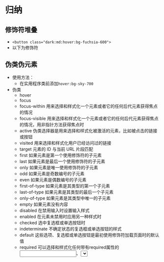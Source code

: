 # 归纳

## 修饰符堆叠

- `<button class="dark:md:hover:bg-fuchsia-600">`
- 以下为修饰符

## 伪类伪元素

- 使用方法：
  - 在实用程序类前添加`hover:bg-sky-700`
- 伪类
  - hover
  - focus
  - focus-within 用来选择和样式化一个元素或者它的任何后代元素获得焦点的情况
  - focus-visible 用来选择和样式化一个元素或者它的任何后代元素获得焦点的情况，用非指针方法获得焦点时
  - active 伪类选择器是用来选择和样式化被激活的元素，比如被点击的链接或按钮
  - visited 用来选择和样式化用户已经访问过的链接
  - target 元素的 ID 与当前 URL 片段匹配
  - first 如果元素是第一个使用修饰符的子元素
  - last 如果元素是最后一个使用修饰符的子元素
  - only 如果元素是唯一使用修饰符的子元素
  - odd 如果元素是奇数编号的子元素
  - even 如果元素是偶数编号的子元素
  - first-of-type 如果元素是其类型的第一个子元素
  - last-of-type 如果元素是其类型的最后一个子元素
  - only-of-type 如果元素是其类型中唯一的子元素
  - empty 如果元素没有内容
  - disabled 在禁用输入时设置输入样式
  - enabled 在元素未禁用时应用另一种样式时
  - checked 选中复选框或单选按钮时
  - indeterminate 不确定状态的复选框或单选按钮的样式
  - default 这些选项、复选框或单选按钮是最初使用修饰符加载页面时的默认值
  - required 可以选择和样式化任何带有required属性的<input>、<select>或<textarea>元素
  - valid 输入有效时的样式
  - invalid 输入无效时的样式
  - in-range 当输入的值在指定的范围限制内时
  - out-of-range 当输入的值超出指定范围限制时
  - placeholder-shown 显示占位符时设置输入样式
  - autofill 自动填充输入时，用户未编辑过
  - read-only 在输入为只读时
- 伪元素
  - before 创建一个元素作为当前元素的第一个子元素
  - after
  - placeholder
  - file 代表 type="file" 的 <input> 的按钮 ::file-selector-button
  - marker: 匹配当前标签下 列表的标记框（通常为一个符号或数字）。它作用在任何设置了 display: list-item 的元素或伪元素上，例如 <li> 和 <summary> 元素
  - selection 是一个CSS伪元素选择器，它可以用来给用户选中的文本添加样式
  - first-line 首行
  - first-letter 首字
  - backdrop ::backdrop在任何处于全屏模式的元素下的即刻渲染的盒子（并且在所有其他在堆中的层级更低的元素之上）

## 媒体查询

- 使用方法：
  - 在实用程序类前添加`sm:bg-sky-700`
- 媒体查询
  - sm @media (min-width: 640px)
  - md @media (min-width: 768px)
  - lg @media (min-width: 1024px)
  - xl @media (min-width: 1280px)
  - 2xl @media (min-width: 1536px)
  - min-[…] 自定义 @media (min-width: …)`min-[320px]`
  - max-sm @media not all and (min-width: 640px)
  - max-md @media not all and (min-width: 768px)
  - max-lg @media not all and (min-width: 1024px)
  - max-xl @media not all and (min-width: 1280px)
  - max-2xl @media not all and (min-width: 1536px)
  - max-[…] 自定义@media (max-width: …)
  - portrait 竖屏，@media (orientation: portrait)
  - landscape 横屏
  - dark @media (prefers-color-scheme: dark)
  - motion-reduce 一个CSS媒体查询，它可以用来检测用户是否在设备上启用了减少非必要动画或运动的设置
  - motion-safe 当用户没有设置 prefers-reduced-motion 时才添加样式
  - contrast-more 用户请求更多对比度时，@media (prefers-contrast: more)
  - print 打印样式
  - supports-[...] 特性查询，用来判断浏览器是否支持某些 css 特性，例如：@supports (display: grid) { ... }`supports-[display:grid]:grid`

## 其他

### 属性选择器

- aria-* 属性选择器
  - `<div aria-checked="true" class="aria-checked:bg-sky-700">`
  - `<th aria-sort="ascending" class="aria-[sort=ascending]:bg-[url('/img/down-arrow.svg')]">`
  - 和 group 和 peer 配合使用`<svg class="group-aria-[sort=ascending]:rotate-0>`
- data-* 属性选择器
  - `<div data-size="large" class="data-[size=large]:p-8">`
- open 具有 open 属性的元素
  - `<details class="open:bg-white>`
  - details 和 dialog 标签具有 open 属性

### 后代选择器

- ltr、rtl 不同文本展示方式下设置样式，html 中设置

  ```
  <html dir="ltr">
  ```

  才能够生效

  - `<div class="ltr:ml-3 rtl:mr-3">`

- 根据父元素状态设置元素样式时，在父元素绑定group，在子元素绑定group-*来定义

```html
<a href="#" class="group">
  <h3 class="group-hover:text-white">New project</h3>
</a>
```

- 根据特定父元素状态来设置元素样式，在父元素绑定group/{name}，在子元素绑定group-hover/{name}来定义

```html
<li class="group/item">
  <a class="group-hover/item:visible"></a>
</li>
```

- 可以在 group-[] 的方括号内传入任意选择器来指定特定的父元素

```html
<div class="group is-published">
  <div class="group-[.is-published]:block">
    Published
  </div>
</div>
```

- & 用来作为 group 的占位符，空格用 _ 代替`group-[.is-published]:block`是`group-[&.is-published]:block`的简写

```vue
<div class="group">
  <div class="group-[:nth-of-type(3)_&]:block">
  </div>
</div>
```

```css
:nth-of-type(3) .group .group-\[\:nth-of-type\(3\)_\&\]\:block {
  display: block;
}
```



https://www.tailwindcss.cn/docs/configuration

# 安装（略）

# 编辑器设置（略）

# Using with Preprocessors 与预处理器一起使用（略）

# Optimizing for Production 针对生产进行优化（略）

# Browser Support 浏览器支持（略）

# Upgrade Guide 升级指南（略）

# Utility-First Fundamentals 效用优先基础知识

- 好处
  - You aren’t wasting energy inventing class names. 你不是在浪费精力发明类名
    - 注释：一个自定义类有什么作用？
  - Your CSS stops growing 您的 CSS 停止增长
  - Making changes feels safer 进行更改感觉更安全
    - 注释：只影响当前标签
- Why not just use inline styles? 为什么不直接使用内联样式？
  - Designing with constraints.有约束的设计。
    - 注释：使用 tailwindcss 的值有一定的范围，并不是可任意定义的
  - Responsive design 响应式设计
  - Hover, focus, and other states. 悬停、焦点和其他状态

# Hover, Focus, and Other States 悬停、焦点和其他状态

- Every utility class in Tailwind can be applied conditionally by adding a modifier to the beginning of the class name that describes the condition you want to target.
  - Tailwind 中的每个实用程序类都可以有条件地应用，方法是在描述要面向的条件的类名的开头添加一个修饰符。
  - 注释：实用程序类 是指 Tailwind 提供的基础类

```vue
<button class="bg-sky-500 hover:bg-sky-700 ...">
  Save changes
</button>
```

```css
// 生成的 css
.bg-sky-500 {
  background-color: #0ea5e9;
}
.hover\:bg-sky-700:hover {
  background-color: #0369a1;
}
```



- Pseudo-classes, like :hover, :focus, :first-child, and:required
  - 伪类
  - hover
  - focus
  - focus-within 用来选择和样式化一个元素或者它的任何后代元素获得焦点的情况
  - focus-visible 用来选择和样式化一个元素或者它的任何后代元素获得焦点的情况，用非指针方法获得焦点时
  - active 伪类选择器是用来选择和样式化被激活的元素，比如被点击的链接或按钮
  - visited 用来选择和样式化用户已经访问过的链接
  - target 元素的 ID 与当前 URL 片段匹配
  - first 如果元素是第一个使用修饰符的子元素
  - last 如果元素是最后一个使用修饰符的子元素
  - only 如果元素是唯一使用修饰符的子元素
  - odd 如果元素是奇数编号的子元素
  - even 如果元素是偶数编号的子元素
  - first-of-type 如果元素是其类型的第一个子元素
  - last-of-type 如果元素是其类型的最后一个子元素
  - only-of-type 如果元素是其类型中唯一的子元素
  - empty 如果元素没有内容
  - disabled 在禁用输入时设置输入样式
  - enabled 在元素未禁用时应用另一种样式时
  - checked 选中复选框或单选按钮时
  - indeterminate 不确定状态的复选框或单选按钮的样式
  - default 这些选项、复选框或单选按钮是最初使用修饰符加载页面时的默认值
  - required 可以选择和样式化任何带有required属性的<input>、<select>或<textarea>元素
  - valid 输入有效时的样式
  - invalid 输入无效时的样式
  - in-range 当输入的值在指定的范围限制内时
  - out-of-range 当输入的值超出指定范围限制时
  - placeholder-shown 显示占位符时设置输入样式
  - autofill 自动填充输入时，用户未编辑过
  - read-only 在输入为只读时
- Pseudo-elements, like ::before, ::after, ::placeholder, and ::selection
  - 伪元素
  - before 创建一个元素作为当前元素的第一个子元素
  - after
  - Note that if you’ve disabled our preflight base styles, the content property will not be set to an empty string by default, and you will need to include content-[''] any time you use the before and after modifiers.
    - 如果没有`@tailwind base;`引入基本样式，那么 before 等为元素不会自动 content 一个空字符串，需要`<div class="before:content-[''] before:block ...">`手动实现
  - placeholder
  - file 代表 type="file" 的 <input> 的按钮 ::file-selector-button
    - Note that Tailwind’s border reset is not applied to file input buttons. This means that to add a border to a file input button, you need to explicitly set the border-style using a class like alongside any border-width utility:file:border-solid
      - `@tailwind base;`中对于边框的样式重置不会影响 file input，如果需要边框的话，需要手动设置`file:border-solid`
  - We’ve designed the marker modifier to be inheritable, so although you can use it directly on an <li> element, you can also use it on a parent to avoid repeating yourself.
    - marker: 匹配当前标签下 列表的标记框（通常为一个符号或数字）。它作用在任何设置了 display: list-item 的元素或伪元素上，例如 <li> 和 <summary> 元素
    - 注意后代选择器样式影响范围问题

```javascript
<ul role="list" class="pl-5 space-y-3 list-disc marker:text-sky-400 text-slate-500">
  <li>5 cups chopped Porcini mushrooms</li>
  <li>1/2 cup of olive oil</li>
  <li>3lb of celery</li>
</ul>

// css应该是
.marker:text-sky-400 ::marker{
  // text-sky-400的样式
}
```

- 接上面

  - selection 是一个CSS伪元素选择器，它可以用来给用户选中的文本添加样式
    - We’ve designed the selection modifier to be inheritable, so you can add it anywhere in the tree and it will be applied to all descendant elements.
      - selection 可以用于给所有选中的子孙文件添加样式，`selection:bg-fuchsia-300`对应的 css 应该是`selection\:bg-fuchsia-300 ::selection{}`
      - 注释：注意后代选择器导致的影响范围不明确问题
  - first-line 首行
  - first-letter 首字
  - backdrop
    - ::backdrop 在任何处于全屏模式的元素下的即刻渲染的盒子（并且在所有其他在堆中的层级更低的元素之上）
    - 注释：原生 dialog 标签就是一个全屏模式的元素，可以用这个类来修改它的容器的样式

- Media and feature queries, like responsive breakpoints, dark mode, and prefers-reduced-motion

  - 响应

    - 媒体查询 @media：屏幕宽度、分辨率、方向
      - 屏幕宽度 md、lg 等
        - sm @media (min-width: 640px)
        - md @media (min-width: 768px)
        - lg @media (min-width: 1024px)
        - xl @media (min-width: 1280px)
        - 2xl @media (min-width: 1536px)
        - min-[…] @media (min-width: …)
        - max-sm @media not all and (min-width: 640px)
        - max-md @media not all and (min-width: 768px)
        - max-lg @media not all and (min-width: 1024px)
        - max-xl @media not all and (min-width: 1280px)
        - max-2xl @media not all and (min-width: 1536px)
        - max-[…] @media (max-width: …)
      - 方向
        - portrait 竖屏，`@media (orientation: portrait)`
        - landscape 横屏
    - 流式布局：百分比、flex
    - 响应图片：根据分辨率加载不同大小图片

  - 黑暗：

    - 媒体查询

      - ```
        dark:bg-slate-900
        ```

        - `@media (prefers-color-scheme: dark) { ... }`和`@media (prefers-color-scheme: light) { ... }`

    - 使用 CSS 中的过滤器（filter），利用 invert 和 hue-rotate 两个函数来反转和调整页面元素的颜色

      - filter 属性来给元素（通常是图片）添加一些视觉效果（类似于 Photoshop 中的滤镜）。CSS filter 属性可以让您实现一些预定义的效果，例如模糊、亮度、对比度、阴影、灰度、色相、反转、透明度、饱和度和棕褐色等。您也可以使用 url () 函数来引用 SVG 文件中定义的滤镜效果。`filter: blur(5px) brightness(0.5) hue-rotate(90deg);`
      - invert() 函数是一种滤镜函数，可以用来给元素（通常是图片）添加反色的效果。invert() 函数的作用是将输入图像中的每个颜色样本反转，即用 255 减去原来的颜色值。可以传入参数表示反转的程度
      - hue-rotate() 函数是一种滤镜函数，可以用来给元素（通常是图片）添加色相旋转的效果。色相旋转的意思是将输入图像中的每个颜色样本沿着色环（色彩模型中的一个圆形区域，表示不同的色相）旋转一定的角度，从而改变图像的色调。
      - 注释：invert 使图片的颜色趋于中和然后反向，hue-rotate 使图片中的颜色变成其他颜色

    - 使用 CSS 中的混合模式（mix-blend-mode），让页面元素的颜色与背景色相互影响，产生不同的视觉效果

      - mix-blend-mode 是一种 CSS 属性，它定义了一个元素的内容如何与其父元素的内容和元素的背景如何混合。它允许你创建令人惊艳的视觉效果，可以用于创建半透明效果、添加阴影、制作图片蒙版和很多其他效果。具体来说，mix-blend-mode 定义了两个元素之间的颜色混合模式。

  - motion-reduce

    - prefers-reduced-motion 是一个CSS媒体查询，它可以用来检测用户是否在设备上启用了减少非必要动画或运动的设置`@media (prefers-reduced-motion) { ... }`
    - motion-safe 当用户没有设置 prefers-reduced-motion 时才添加样式`motion-safe:hover:-translate-x-0.5`

  - contrast-more 用户请求更多对比度时，

    ```
    @media (prefers-contrast: more)
    ```

    - contrast-less 用户要求降低对比度时

  - print 打印样式

  - Use the supports-[...] modifier to style things based on whether a certain feature is supported in the user’s browser.

    - 特性查询，用来判断浏览器是否支持某些 css 特性，例如：`@supports (display: grid) { ... }`
    - `<div class="flex supports-[display:grid]:grid ...">`
    - Under the hood the supports-[...] modifier generates @supports rules and takes anything you’d use with @supports (...) between the square brackets, like a property/value pair, and even expressions using and and or.
      - 方括号内支持 @supports () 内的所有语法
    - For terseness, if you only need to check if a property is supported (and not a specific value), you can just specify the property name:
      - 为了简洁起见可以直接用属性名判断是否支持该属性`supports-[backdrop-filter]:bg-black/25`
      - backdrop-filter 是一种 CSS 属性，它可以让你对一个元素的背景或背景区域应用图形效果，比如模糊、色彩变换等。它和 filter 属性的效果类似，但是 filter 属性是对元素的内容应用效果，而 backdrop-filter 属性是对元素的背景应用效果。
    - You can configure shortcuts for common @supports rules you’re using in your project in the theme.supports section of your tailwind.config.js file:
      - 可以在配置文件中为[]内内容配置快捷方式，注意：快捷方式不是通过[]传入

```java
/** @type {import('tailwindcss').Config} */
module.exports = {
  theme: {
    supports: {
      grid: 'display: grid',
    },
  },
}

// 可以在项目中使用这些自定义修饰符：supports-*
<div class="supports-grid:grid">
```

- Attribute selectors, like [dir="rtl"] and [open]

  - Use the aria-* modifier to conditionally style things based on ARIA attributes.

    - 根据是否有 aria-* 属性来控制

      ```
      <div aria-checked="true" class="bg-gray-600 aria-checked:bg-sky-700">
      ```

      - ARIA 用于修改无障碍树中定义的元素的状态和属性，例如：把 aria-hidden="true" 加到元素上会把该元素和它的所有子元素从无障碍树上移除。这样做可以通过隐藏下列内容来提升使用辅助技术的用户体验

    - By default we’ve included modifiers for the most common boolean ARIA attributes:

      - 为[常用](https://www.tailwindcss.cn/docs/hover-focus-and-other-states#aria-states)的 aria 属性提供了快捷方式

    - [原生所有的 aria 属性](https://developer.mozilla.org/zh-CN/docs/Web/Accessibility/ARIA/Attributes)

    - If you need to use a one-off aria modifier that doesn’t make sense to include in your theme, or for more complex ARIA attributes that take specific values, use square brackets to generate a property on the fly using any arbitrary value.

      - 使用 [] 可以使用任意 aria 属性，例如：`<th aria-sort="ascending" class="aria-[sort=ascending]:bg-[url('/img/down-arrow.svg')]">`

    - ARIA state modifiers can also target parent and sibling elements using the group-aria-* and peer-aria-* modifiers:

      - 可以和 group 和 peer 配合使用，`<svg class="group-aria-[sort=ascending]:rotate-0>`标识父组件具有`aria-sort=ascending`属性时 svg 的样式

    - You can customize which aria-* modifiers are available by editing theme.aria or theme.extend.aria in your tailwind.config.js file

      - 可以在配置中为[]内内容配置快捷方式，注意：快捷方式不是通过[]传入

```ts
/** @type {import('tailwindcss').Config} */
module.exports = {
  theme: {
    extend: {
      aria: {
        asc: 'sort="ascending"',
        desc: 'sort="descending"',
      },
    },
  },
};
```

- 接上面
  - Since there are no standard data-* attributes by definition, by default we only support arbitrary values out of the box, for example:
    - data- 没有官方默认属性，所以默认只支持[]传入任意值，例如`<div data-size="large" class="data-[size=large]:p-8">`
    - You can configure shortcuts for common data attribute selectors you’re using in your project in the theme.data section of your tailwind.config.js file:
      - 可以在配置文件中配置快捷方式
      - ~= 是一种 CSS 属性选择器，它用来选择具有指定属性和值的元素，其中值是一个由空格分隔的列表，且列表中包含指定的值。

```ts
/** @type {import('tailwindcss').Config} */
module.exports = {
  theme: {
    data: {
      checked: 'ui~="checked"',
    },
  },
}

// 使用
<div data-ui="checked active" class="data-checked:underline">
```

- 接上面

  - Use the rtl and ltr modifiers to conditionally add styles in right-to-left and left-to-right modes respectively when building multi-directional layouts:

    - 使用 rtl 和 ltr 在不同文本展示方式下设置样式`<div class="ltr:ml-3 rtl:mr-3">`
    - Note that the ltr modifier will not take effect unless the dir attribute is explicitly set to ltr, so if you are building a multi-directional site make sure to always set a direction, not just in rtl mode.
    - 必须在 html 中设置`<html dir="ltr">`才能够生效

  - Use the open modifier to conditionally add styles when a <details> or <dialog> element is in an open state:

    - details 和 dialog 标签具有 open 属性

      ```
      <details class="open:bg-white>
      ```

      - details 折叠框标签

- These modifiers can even be stacked to target more specific situations, for example changing the background color in dark mode, at the medium breakpoint, on hover:

  - 这些修饰符甚至可以堆叠

```html
<button class="dark:md:hover:bg-fuchsia-600 ...">
  Save changes
</button>
```

- When you need to style an element based on the state of some parent element, mark the parent with the group class, and use group-* modifiers like group-hover to style the target element:
  - 根据父元素状态设置元素样式时，在父元素绑定`group`，在子元素绑定`group-*`来定义
  - 注释：嵌套容易导致影响范围不明确
  - 下例：当 <a> hover 时，svg、h3、p 改变字体颜色
  - 适用于每个伪类
  - 注释：group不是通过原生css的伪类实现的，文档的归类会导致误导

```html
<a href="#" class="block max-w-xs p-6 mx-auto space-y-3 bg-white rounded-lg shadow-lg group ring-1 ring-slate-900/5 hover:bg-sky-500 hover:ring-sky-500">
  <div class="flex items-center space-x-3">
    <svg class="w-6 h-6 stroke-sky-500 group-hover:stroke-white" fill="none" viewBox="0 0 24 24"><!-- ... --></svg>
    <h3 class="text-sm font-semibold text-slate-900 group-hover:text-white">New project</h3>
  </div>
  <p class="text-sm text-slate-500 group-hover:text-white">Create a new project from a variety of starting templates.</p>
</a>
```

- When nesting groups, you can style something based on the state of a specific parent group by giving that parent a unique group name using a group/{name} class, and including that name in modifiers using classes like group-hover/{name}:
  - 根据特定父元素状态来设置元素样式，在父元素绑定`group/{name}`，在子元素绑定`group-hover/{name}`来定义

```html
<ul role="list">
  {#each people as person}
    <li class="group/item hover:bg-slate-100 ...">
      <img src="{person.imageUrl}" alt="" />
      <div>
        <a href="{person.url}">{person.name}</a>
        <p>{person.title}</p>
      </div>
      <a class="group/edit invisible hover:bg-slate-200 group-hover/item:visible ..." href="tel:{person.phone}">
        <span class="group-hover/edit:text-gray-700 ...">Call</span>
        <svg class="group-hover/edit:translate-x-0.5 group-hover/edit:text-slate-500 ...">
          <!-- ... -->
        </svg>
      </a>
    </li>
  {/each}
</ul>
```

- You can create one-off group-* modifiers on the fly by providing your own selector as an arbitrary value between square brackets:
  - 可以在 group-[] 的方括号内传入任意选择器来指定特定的父元素

```html
<div class="group is-published">
  <div class="hidden group-[.is-published]:block">
    Published
  </div>
</div>
```
生成的 css

```css
// 生成的 css
.group.is-published .group-\[\.is-published\]\:block {
  display: block;
}
```

- For more control, you can use the & character to mark where .group should end up in the final selector relative to the selector you are passing in:
  - & 用来作为 group 的占位符，空格用 _ 代替

```typescript
<div class="group">
  <div class="group-[:nth-of-type(3)_&]:block">
    <!-- ... -->
  </div>
</div>

// 生成的css
:nth-of-type(3) .group .group-\[\:nth-of-type\(3\)_\&\]\:block {
  display: block;
}
```

- When you need to style an element based on the state of a sibling element, mark the sibling with the peer class, and use peer-* modifiers like peer-invalid to style the target element:
  - 根据同级元素来设置之后元素，`peer`用来标记需要观察的同级元素，`peer-*`用来标记之后元素在同级元素处于 * 状态时的样式
  - 注释：p ~ span 只能选中 p 之后同个父级的 span 并不能选中之前的
  - 注释：peer不是通过 css原生伪类实现的，文档的分类具有误导

```javascript
<form>
  <label class="block">
    <span class="block text-sm font-medium text-slate-700">Email</span>
    <input type="email" class="peer ..."/>
    <p class="invisible mt-2 text-sm text-pink-600 peer-invalid:visible">
      Please provide a valid email address.
    </p>
  </label>
</form>

// css
peer:invalid ~ peer-invalid\:visible{
  // visible 实用程序类预定义的样式
}
```

- When using multiple peers, you can style something on the state of a specific peer by giving that peer a unique name using a peer/{name} class, and including that name in modifiers using classes like peer-checked/{name}:
  - 根据特定同级元素来设置之后元素，`peer/{name}`用来标记需要观察的同级元素，`peer-*/{name}`用来标记之后元素在同级元素处于 * 状态时的样式

```html
<fieldset>
  <legend>Published status</legend>

  <input id="draft" class="peer/draft" type="radio" name="status" checked />
  <label for="draft" class="peer-checked/draft:text-sky-500">Draft</label>

  <input id="published" class="peer/published" type="radio" name="status" />
  <label for="published" class="peer-checked/published:text-sky-500">Published</label>

  <div class="hidden peer-checked/draft:block">Drafts are only visible to administrators.</div>
  <div class="hidden peer-checked/published:block">Your post will be publicly visible on your site.</div>
</fieldset>
```

- You can create one-off peer-* modifiers on the fly by providing your own selector as an arbitrary value between square brackets:
  - 可以在 pree-[] 的方括号内传入任意选择器来指定特定的同级元素
  - 注释：pree-[] 和 pree-* 可以同时使用，应该和 peer-*/{name} 也能同时使用，group 应该也一样

```html
<form>
  <label for="email">Email:</label>
  <input id="email" name="email" type="email" class="is-dirty peer" required />
  <div class="peer-[.is-dirty]:peer-required:block hidden">This field is required.</div>
  <!-- ... -->
</form>
```

- For more control, you can use the & character to mark where .peer should end up in the final selector relative to the selector you are passing in:
  - & 用来作为 .peer 的占位符，空格用 _ 代替，`peer-[:nth-of-type(3)_&]`最终被解析为`:nth-of-type(3) .peer`

```html
<div>
  <input type="text" class="peer" />
  <div class="hidden peer-[:nth-of-type(3)_&]:block">
    <!-- ... -->
  </div>
</div>
```

- Arbitrary variants are just format strings that represent the selector, wrapped in square brackets. For example, this arbitrary modifier selects an element only when it is the third child:
  - 可以使用 [] 定义任意的选择器`<li class="[&:nth-child(3)]:underline">{item}</li>`
  - Arbitrary variants can be stacked with built-in modifiers or with each other, just like the rest of the modifiers in Tailwind:
    - []可以和其他内置类名共同使用`<li class="lg:[&:nth-child(3)]:hover:underline">{item}</li>`
  - You can also use at-rules like @media or @supports in arbitrary variants:
    - 可以在[]中使用 @media or @supports`<div class="flex [@supports(display:grid)]:grid">`
  - You can even combine at-rules and regular selector modifiers by including the selector modifier within curly braces after the at-rule:
    - 在 [] 可以使用 {} 包含选择器，例如：`<button type="button" class="[@media(any-hover:hover){&:hover}]:opacity-100">`
    - `@media(any-hover:hover)`当前设备有输入机制可以实现 hover 效果
- If you find yourself using the same arbitrary modifier multiple times in your project, it might be worth extracting it to a plugin using the addVariant API:
  可以把 [] 定义的任意选择器配置为插件

```javascript
let plugin = require('tailwindcss/plugin')

module.exports = {
  // ...
  plugins: [
    plugin(function ({ addVariant }) {
      // Add a `third` variant, ie. `third:pb-0`
      addVariant('third', '&:nth-child(3)')
    })
  ]
}
```

- All of Tailwind’s modifiers are available to use with your own custom classes as long as you’ve defined them in one of Tailwind’s layers or added them using a plugin:
  - 所有修饰符都可以和自定义类一起使用

```css
@tailwind base;
@tailwind components;
@tailwind utilities;

@layer utilities {
  // 自定义类名
  .content-auto {
    content-visibility: auto;
  }
}

// 使用时
<div class="lg:content-auto">
```

- For the most part this doesn’t actually matter, but there are a few situations where the order you use actually generates meaningfully different CSS.
  - 修饰符的绑定顺序会导致结果的不同
  - dark: 在 tailwind 中可选择实现方法，一种是通过 @media 另一种是通过 html 中添加 .dark，当以 class 方式实现时，第二种顺序会导致错误

```css
/* dark:group-hover:opacity-100 */
.dark .group:hover .dark\:group-hover\:opacity-100 {
  opacity: 1;
}

/* group-hover:dark:opacity-100 */
.group:hover .dark .group-hover\:dark\:opacity-100 {
  opacity: 1;
}
```

- For example, if you have darkMode configured to class, combining the dark and group-hover modifiers generates a different result depending on the order you use:
  - 例如：使用 prose-headings 时需要注意顺序
  - prose-headings 是官方插件中提供的修饰符，会影响 h1, h2, h3, h4, th 这些元素的样式，你可以在它后面加上任何 Tailwind 的工具类，来改变标题的字体、颜色、大小、对齐等属性
  - `:Is`() 是 CSS 中的一个伪类函数，它可以接受一个选择器列表作为参数，并选择该列表中任何一个选择器可以选择的元素。这对于以更紧凑的形式编写复杂的选择器非常有用。
  - \:where 和 \`:Is` 的功能一样，但是 is 匹配中的化等于静态选择器的优先级，而 where 匹配中的化只等于其余选择器的优先级，例如：`:where(.foo) .bar {}`的优先级只计算`.bar部分`
  - 注释：伪类会修饰随后的实体，如果没有则修饰自身，例如：`hover:prose-headings:underline`这里的`hover:`修饰的是`prose-headings:`

```css
/* prose-headings:hover:underline */
.prose-headings\:hover\:underline:hover `:Is`(:where(h1, h2, h3, h4, th)) {
  text-decoration: underline;
}

/* hover:prose-headings:underline */
.hover\:prose-headings\:underline `:Is`(:where(h1, h2, h3, h4, th)):hover {
  text-decoration: underline;
}
```

# Responsive Design 响应式设计

- What this means is that unprefixed utilities (like uppercase) take effect on all screen sizes, while prefixed utilities (like md:uppercase) only take effect at the specified breakpoint and above.
  - 移动优先，不带前缀所有尺寸适用，加了前缀，指定断点及以上适用
- If you’d like to apply a utility only when a specific breakpoint range is active, stack a responsive modifier like md with a max-* modifier to limit that style to a specific range:
  - 可以堆叠断点以设置一个区间类使用的样式`<div class="md:max-xl:flex">`
- You can completely customize your breakpoints in your tailwind.config.js file:
  - 可以自定义断点

```java
/** @type {import('tailwindcss').Config} */
module.exports = {
  theme: {
    screens: {
      'tablet': '640px',
      // => @media (min-width: 640px) { ... }

      'laptop': '1024px',
      // => @media (min-width: 1024px) { ... }

      'desktop': '1280px',
      // => @media (min-width: 1280px) { ... }
    },
  }
}
```

- If you need to use a one-off breakpoint that doesn’t make sense to include in your theme, use the min or max modifiers to generate a custom breakpoint on the fly using any arbitrary value.
  - 可以使用[]自定义断点

```html
<div class="min-[320px]:text-center max-[600px]:bg-sky-300">
```

# Dark Mode 暗黑模式

- If you want to support toggling dark mode manually instead of relying on the operating system preference, use the class strategy instead of the media strategy:
  - 如果要手动切换暗黑模式，需要使用 class 实现方式
  - Window 的 matchMedia() 方法返回一个新的 MediaQueryList 对象，表示指定的媒体查询字符串解析后的结果。返回的 MediaQueryList 可被用于判定 Document 是否匹配媒体查询，或者监控一个 document 来判定它匹配了或者停止匹配了此媒体查询。
- You can customize the dark mode selector name by setting darkMode to an array with your custom selector as the second item:
  - 'class'表示使用类（class）策略来切换暗黑模式，也就是说，当HTML元素上存在dark类时，就会启用暗黑模式。
  - '[data-mode="dark"]'表示使用自定义的属性选择器来切换暗黑模式，也就是说，当HTML元素上存在data-mode="dark"属性时，就会启用暗黑模式。

```ts
/** @type {import('tailwindcss').Config} */
module.exports = {
  darkMode: ['class', '[data-mode="dark"]'],
  // ...
}
```

# Reusing Styles 重用样式

- 不建议这么做
- While it’s highly recommended that you create proper template partials for more complex components, you can use Tailwind’s @apply directive to extract repeated utility patterns to custom CSS classes when a template partial feels heavy-handed.
  - 使用 @apply 将实用程序类整合成重用样式

```less
@tailwind base;
@tailwind components;
@tailwind utilities;

@layer components {
  .btn-primary {
    @apply py-2 px-4 bg-blue-500 text-white font-semibold rounded-lg shadow-md hover:bg-blue-700 focus:outline-none focus:ring-2 focus:ring-blue-400 focus:ring-opacity-75;
  }
}
```

- If you’re going to use @apply, use it for very small, highly reusable things like buttons and form controls — and even then only if you’re not using a framework like React where a component would be a better choice.
  - 只有当只有单个 html 标签时才尝试使用 @apply 整合重用样式，其他情况组件会是更好的选择

# Adding Custom Styles 添加自定义样式

```java
/** @type {import('tailwindcss').Config} */
module.exports = {
  theme: {
    screens: {
      sm: '480px',
      md: '768px',
      lg: '976px',
      xl: '1440px',
    },
    colors: {
      'blue': '#1fb6ff',
      'pink': '#ff49db',
      'orange': '#ff7849',
      'green': '#13ce66',
      'gray-dark': '#273444',
      'gray': '#8492a6',
      'gray-light': '#d3dce6',
    },
    fontFamily: {
      sans: ['Graphik', 'sans-serif'],
      serif: ['Merriweather', 'serif'],
    },
    extend: {
      spacing: {
        '128': '32rem',
        '9xl': '128rem',
      },
      borderRadius: {
        '4xl': '2rem',
      }
    }
  }
}
```

- When you find yourself really needing something like top: 117px to get a background image in just the right spot, use Tailwind’s square bracket notation to generate a class on the fly with any arbitrary value:
  - 可以使用 [] 来突破 Tailwind 给出的限定值

```html
<div class="top-[117px]">
```

- This is basically like inline styles, with the major benefit that you can combine it with interactive modifiers like hover and responsive modifiers like lg:
  - [] 可以和装饰符一起实用

```html
<div class="before:content-['Festivus'] lg:top-[344px]">
```

- It’s even possible to use the theme function to reference the design tokens in your tailwind.config.js file:
  - 在 [] 中可以使用 theme 函数应用 配置 中定义的变量
  - fit-content(max-content)是一个CSS属性，它可以用来调整元素的大小，使其适应内容的尺寸。
    - 这意味着盒子会使用可用的空间，但永远不会超过max-content。
    - 当fit-content用于设置元素的width、height、min-width、min-height、max-width和max-height时，最大和最小尺寸将基于元素的内容尺寸计算

```html
<div class="grid grid-cols-[fit-content(theme(spacing.32))]">
```

- When using a CSS variable as an arbitrary value, wrapping your variable in var(...) isn’t needed — just providing the actual variable name is enough:
  - 当使用 css 原生变量时不需要使用 var() 包裹，只需要直接使用变量名

```html
<div class="bg-[--my-color]">
```

- If you ever need to use a CSS property that Tailwind doesn’t include a utility for out of the box, you can also use square bracket notation to write completely arbitrary CSS:
  - [] 同样可以用来，完全自定义 css
  - This is really like inline styles, but again with the benefit that you can use modifiers:
    - 依然可以使用修饰符
  - mask-type:luminance是一个CSS属性，它表示SVG <mask>元素是用作亮度掩码还是alpha掩码。
    - 掩码是一串二进制代码，用于对目标字段进行位与运算，屏蔽或选择当前的输入位。
    - alpha掩码是一种CSS属性，它可以用来指定一个颜色的透明度或不透明度。
  - div 元素可以使用 mask-type 属性，但是需要满足以下条件：
    - div 元素必须有一个 mask-image 属性，用于指定遮罩图片的路径。`mask-image: url(masks.svg#star);`
    - 遮罩图片必须是一个 SVG 图形，且包含一个 id 属性，用于在 mask-image 中引用。

```html
<div class="[mask-type:luminance] hover:[mask-type:alpha]">
```

- This can be useful for things like CSS variables as well, especially when they need to change under different conditions:
  - 还可以用来修改css原生变量的值

```html
<div class="[--scroll-offset:56px] lg:[--scroll-offset:44px]">
```

- Arbitrary variants are like arbitrary values but for doing on-the-fly selector modification, like you can with built-in pseudo-class variants like hover:{utility} or responsive variants like md:{utility} but using square bracket notation directly in your HTML.
  - []和：配合使用还可以用来实现任意变体

```html
<li class="lg:[&:nth-child(3)]:hover:underline">{item}</li>
```

- In situations where underscores are common but spaces are invalid, Tailwind will preserve the underscore instead of converting it to a space, for example in URLs:
  - 在[]中并不是所有_都表示空格，在 空格 无效的情况下_保持原样，例如在url()中

```html
<div class="bg-[url('/what_a_rush.png')]">
```

- In the rare case that you actually need to use an underscore but it’s ambiguous because a space is valid as well, escape the underscore with a backslash and Tailwind won’t convert it to a space:
  - 当明确不转换_为空格的地方可以使用\标识

```html
<div class="before:content-['hello\_world']">
```

- If you’re using something like JSX where the backslash is stripped from the rendered HTML, use String.raw() so the backslash isn’t treated as a JavaScript escape character:
  - 在 jsx 中 `\_` 会被编译为 `_`，这和 tailwind 生成的 css 类名就会有出入导致样式无效，使用 String.raw() 包裹这个类名来解决
  - String.raw() 用来处理模板字符串，会计算插值的结果并获取HTML转义序列中的字符的原始字符串形式，例如`\n => \\n`

```javascript
<div className={String.raw`before:content-['hello\_world']`}>
```

- Many utilities in Tailwind share a common namespace but map to different CSS properties. For example text-lg and text-black both share the text- namespace, but one is for font-size and the other is for color.
  - 当使用[]作为任意属性时会面临命名空间的问题
  - When using arbitrary values, Tailwind can generally handle this ambiguity automatically based on the value you pass in:
    - 一般 tailwind 会根据传入值来自动判断

```html
<!-- Will generate a font-size utility -->
<div class="text-[22px]">...</div>

<!-- Will generate a color utility -->
<div class="text-[#bada55]">...</div>
```

- In these situations, you can “hint” the underlying type to Tailwind by adding a CSS data type before the value:
  - 当参数是个变量时无法进行自动判断，可以在参数前添加[css数据类型](https://developer.mozilla.org/zh-CN/docs/Web/CSS/CSS_Types)来进行区别

```html
<!-- Will generate a font-size utility -->
<div class="text-[length:var(--my-var)]">...</div>

<!-- Will generate a color utility -->
<div class="text-[color:var(--my-var)]">...</div>
```

- For more power, you can also use the @layer directive to add styles to Tailwind’s base, components, and utilities layers:
  - 可以使用 @layer 把自定义样式添加到 base, components, and utilities 中
  - components 是一些预定义的组件样式，用于创建一些常见的 UI 元素，例如按钮，卡片，表单等。utilities 是一些功能性的样式，用于控制一些细节的样式属性，例如颜色，边框，定位，布局等。
  - utilities 中定义得类的优先级应该高于其他
  - The @layer directive helps you control declaration order by automatically relocating your styles to the corresponding @tailwind directive, and also enables features like modifiers and tree-shaking for your own custom CSS.
    - 自定义的类能够和修饰符一起使用，会被按顺序归纳到各自分类中保证优先级，并且如果没有使用会从最终打包结果中树摇掉

```less
@tailwind base;
@tailwind components;
@tailwind utilities;

@layer components {
  .my-custom-style {
    /* ... */
  }
}
```

- Use the theme function or @apply directive when adding custom base styles if you want to refer to any of the values defined in your theme.
  - 如果要引用主题中定义的值可以使用 @apply 和 theme

```less
@tailwind base;
@tailwind components;
@tailwind utilities;

@layer base {
  h1 {
    @apply text-2xl rounded-b-lg;
  }
  h2 {
    @apply text-xl;
  }
  /* ... */
}

@layer components {
  .card {
    background-color: theme('colors.white');
    border-radius: theme('borderRadius.lg');
    padding: theme('spacing.6');
    box-shadow: theme('boxShadow.xl');
  }
  /* ... */
}
```

- If you want to add some custom CSS that should always be included, add it to your stylesheet without using the @layer directive:
  - 没有使用 @layer 的类不会被树摇掉
- Make sure to put your custom styles where they need to go to get the precedence behavior you want. In the example above, we’ve added the .card class before @tailwind utilities to make sure utilities can still override it.
  - 需要注意没有使用 @layer 的类的引用顺序，建议如下，保证 utilities 类型的优先级最高

```less
@tailwind base;
@tailwind components;

/* This will always be included in your compiled CSS */
.card {
  /* ... */
}

@tailwind utilities;
```

- If you are writing a lot of CSS and organizing it into multiple files, make sure those files are combined into a single stylesheet before processing them with Tailwind, or you’ll see errors about using @layer without the corresponding @tailwind directive.
  - 如果 css 分散在多个文件中，且包含 @layer 或 @tailwind，那么必须在 tailwind 处理前将这些文件合并成一个
  - The easiest way to do this is using the postcss-import plugin:
    - 使用 postcss-import 插件能根据 css 的 @import 方法将多个 css 文件在打包时合并成一个
  - While you can use features like @apply and theme inside component styles like this, the @layer directive will not work and you’ll see an error about @layer being used without a matching @tailwind directive:
    - 在 vue 这样的框架的样式中，可以使用 @apply 和 theme，但是不能使用 @layer
    - 注释：但是这里的 @apply 和 theme 只能引用到配置文件定义的类和主题，不能引用到 css 中定义的类
  - This is because under-the-hood, frameworks like Vue and Svelte are processing every single <style> block independently, and running your PostCSS plugin chain against each one in isolation.
    - 因为在 vue 这些框架中，他们是独立调用 tailwind 处理每个 vue 文件的 style 标签的，所以 tailwind    - 无法知道要把 @layer 定义的组件塞入哪个 @tailwind 中- You can also add custom styles to your project using Tailwind’s plugin system instead of using a CSS ile-   - 可以在配置文件中通过插件系统将自定义类添加到样式中
  - 参考：https://tailwindcss.com/docs/using-with-preprocessors#writing-custom-styles

```javascript
const plugin = require('tailwindcss/plugin')

module.exports = {
  // ...
  plugins: [
    plugin(function ({ addBase, addComponents, addUtilities, theme }) {
      addBase({
        'h1': {
          fontSize: theme('fontSize.2xl'),
        },
        'h2': {
          fontSize: theme('fontSize.xl'),
        },
      })
      addComponents({
        '.card': {
          backgroundColor: theme('colors.white'),
          borderRadius: theme('borderRadius.lg'),
          padding: theme('spacing.6'),
          boxShadow: theme('boxShadow.xl'),
        }
      })
      addUtilities({
        '.content-auto': {
          contentVisibility: 'auto',
        }
      })
    })
  ]
}
```

# Functions & Directives 功能与指令

- Directives are custom Tailwind-specific at-rules you can use in your CSS that offer special functionality for Tailwind CSS projects.
  - 指令参考 css 原生 [at-rules](https://developer.mozilla.org/zh-CN/docs/Web/CSS/At-rule)，能够直接在 css 文件中使用，为tailwind 扩展功能
- @tailwind
  - 原生 css 没有

```less
/**
 * This injects Tailwind's base styles and any base styles registered by
 * plugins.
 */
@tailwind base;

/**
 * This injects Tailwind's component classes and any component classes
 * registered by plugins.
 */
@tailwind components;

/**
 * This injects Tailwind's utility classes and any utility classes registered
 * by plugins.
 */
@tailwind utilities;

/**
 * 悬停、焦点和其他状态样式的文件，没有显示声明的化，默认会被添加到样式表的最后
 * Use this directive to control where Tailwind injects the hover, focus,
 * responsive, dark mode, and other variants of each class.
 *
 * If omitted, Tailwind will append these classes to the very end of
 * your stylesheet by default.
 */
@tailwind variants;
```

- Use the @layer directive to tell Tailwind which “bucket” a set of custom styles belong to. Valid layers are base, components, and utilities.
  - @layer 只能用来定义 base, components, and utilities
  - 原生 css 有相同的
- Any rules inlined with @apply will have !important removed by default to avoid specificity issues:
  - 任何使用 @apply 内联来的样式都将会删除其中的 !important

```scss
/* Input */
.foo {
  color: blue !important;
}

.bar {
  @apply foo;
}
```

- If you’d like to @apply an existing class and make it !important, simply add !important to the end of the declaration:
  - 如果你想要让生成的样式的属性都添加上 !important，只需要在 @apply 的末尾加上他就行

```scss
/* Input */
.btn {
  @apply font-bold py-2 px-4 rounded !important;
}

/* Output */
.btn {
  font-weight: 700 !important;
  padding-top: .5rem !important;
  padding-bottom: .5rem !important;
  padding-right: 1rem !important;
  padding-left: 1rem !important;
  border-radius: .25rem !important;
}
```

- Note that if you’re using Sass/SCSS, you’ll need to use Sass’ interpolation feature to get this to work:
  - 和 sass/scss 预处理器一起使用时，!important 要以 sass 的插值语法加入，才能正常工作

```scss
.btn {
  @apply font-bold py-2 px-4 rounded #{!important}; // sass 处理后应该是生成 @apply font-bold py-2 px-4 rounded !important 然后再交由 tailwind 处理
}
```

- If you try to @apply a custom class you’ve defined in your global CSS in one of these per-component <style> blocks, you’ll get an error about the class not existing:
  - 在 vue 的 style 中如果 @apply 某个在其他 css 中定义的类时将会导致错误
  - The solution to this problem is to define any custom styles you want to @apply in your components using the plugin system instead:
    - 这个问题的解决方法是使用插件的形式将类添加到样式中

```javascript
const plugin = require('tailwindcss/plugin')

module.exports = {
  // ...
  plugins: [
    plugin(function ({ addComponents, theme }) {
      addComponents({
        '.card': {
          backgroundColor: theme('colors.white'),
          borderRadius: theme('borderRadius.lg'),
          padding: theme('spacing.6'),
          boxShadow: theme('boxShadow.xl'),
        }
      })
    })
  ]
}
```

- Use the @config directive to specify which config file Tailwind should use when compiling that CSS file. This is useful for projects that need to use different configuration files for different CSS entry points.
  - @config 可以用来设置当前 css 使用的配置文件
  - 注释：可以为每个css文件指定不同的配置文件
  - The path you provide to the @config directive is relative to that CSS file, and will take precedence over a path defined in your PostCSS configuration or in the Tailwind CLI.
    - 配置文件的路径相对于当前文件
  - Note that if you’re using postcss-import, your @import statements need to come before @config for things to work correctly, as postcss-import is strict about following the CSS spec which requires @import statements to precede any other rules in the file.
    - 和 @import 一起使用时，根据 css 规则，@import 要放在最前面
- If you need to access a value that contains a dot (like the 2.5 value in the spacing scale), you can use square bracket notation:
  - 如果 theme 获取的属性的名称包含点的化，使用[]包裹

```css
.content-area {
  height: calc(100vh - theme(spacing[2.5]));
}
```

- Since Tailwind uses a nested object syntax to define its default color palette, make sure to use dot notation to access the nested colors.
  - tailwind用嵌套语法定义颜色，因此必须使用.来访问颜色
  - 注释：嵌套语法是指颜色在配置时可以直接配置一个色号，也可以配置为一个对象，里面包含多个色号

```css
.btn-blue {
  background-color: theme(colors.blue.500);
}
```

- To adjust the opacity of a color retrieved with theme, use a slash followed by the opacity value you want to use:
  - 使用 them 获取色号时可传入`/ 百分比`来设置透明度

```css
.btn-blue {
  background-color: theme(colors.blue.500 / 75%);
}
```

- The screen function allows you to create media queries that reference your breakpoints by name instead of duplicating their values in your own CSS.
  - screen() 用来根据配置的断点生成对应的媒体查询

```scss
@media screen(sm) {
  /* ... */
}

@media (min-width: 640px) {
  /* ... */
}
```

# Configuration 配置

- Every section of the config file is optional, so you only have to specify what you’d like to change. Any missing sections will fall back to Tailwind’s default configuration.
  - [默认配置](https://github.com/tailwindlabs/tailwindcss/blob/master/stubs/config.full.js)
- Generate a Tailwind config file for your project using the Tailwind CLI utility included when you install the tailwindcss npm package:
  - 生成配置文件`npx tailwindcss init`
  - This will create a minimal tailwind.config.js file at the root of your project:
    - 指定配置文件名称`npx tailwindcss init tailwindcss-config.js`
  - When you use a custom file name, you will need to specify it as a command-line argument when compiling your CSS with the Tailwind CLI tool:
    - 命令行方式指定编译时使用的配置文件`npx tailwindcss -c ./tailwindcss-config.js -i input.css -o output.css`
  - If you’re using Tailwind as a PostCSS plugin, you will need to specify your custom configuration path in your PostCSS configuration:
    - tailwind 作为 postcss 插件使用时，在 postcss.config.js 中配置 tailwind 的配置文件路径

```java
// postcss.config.js
module.exports = {
  plugins: {
    tailwindcss: { config: './tailwindcss-config.js' },
  },
}
```

- You can also configure Tailwind CSS in ESM or even TypeScript:
  - 配置项支持 ts
  - satisfies 是一个 TypeScript 4.9 中引入的新的操作符，保证声明的值满足类型

```typescript
// tailwindcss-config.ts
import type { Config } from 'tailwindcss'

export default {
  content: [],
  theme: {
    extend: {},
  },
  plugins: [],
} satisfies Config
```

- When you run npx tailwindcss init, we’ll detect if your project is an ES Module and automatically generate your config file with the right syntax.
  - 生成配置文件时会自动检测是生成 es 模块类型的还是 ts 类型的
  - You can also generate an ESM config file explicitly by using the --esm flag:
    - 也可以显示的声明你要生成哪种类型的文件`npx tailwindcss init --esm`或`npx tailwindcss init --ts`
- Use the -p flag if you’d like to also generate a basic postcss.config.js file alongside your tailwind.config.js file:
  - -p 用来生成具有 tailwindcss 插件的 postcss.config.js 配置文件
- If you’d rather scaffold a complete configuration file that includes all of Tailwind’s default configuration, use the --full option:
  - --full 生成一个包含所有默认配置的 tailwind 配置文件，不建议这么干
- The content section is where you configure the paths to all of your HTML templates, JS components, and any other files that contain Tailwind class names.
  - content 用来配置需要检查是否包含 tailwind 类名的文件

```java
/** @type {import('tailwindcss').Config} */
module.exports = {
  content: [
    './pages/**/*.{html,js}',
    './components/**/*.{html,js}',
  ],
  // ...
}
```

- The theme section is where you define your color palette, fonts, type scale, border sizes, breakpoints — anything related to the visual design of your site.
  - theme 下用来配置 颜色、字体、字体比例、边框、间距、断点
- The plugins section allows you to register plugins with Tailwind that can be used to generate extra utilities, components, base styles, or custom variants.
  - plugins 用来引入插件
  - 插件可以实现 utilities, components, base 和 variants

```javascript
/** @type {import('tailwindcss').Config} */
module.exports = {
  // ...
  plugins: [
    require('@tailwindcss/forms'),
    require('@tailwindcss/aspect-ratio'),
    require('@tailwindcss/typography'),
    require('tailwindcss-children'),
  ],
}
```

- The presets section allows you to specify your own custom base configuration instead of using Tailwind’s default base configuration.
  - presets 用来引入预设
  - 预设应该就是一套配置项

```java
/** @type {import('tailwindcss').Config} */
module.exports = {
  // ...
  presets: [
    require('@acmecorp/base-tailwind-config')
  ],

  // Project-specific customizations
  theme: {
    //...
  },
}
```

- The prefix option allows you to add a custom prefix to all of Tailwind’s generated utility classes. This can be really useful when layering Tailwind on top of existing CSS where there might be naming conflicts.
  - 为所有实用类增加前缀

```java
/** @type {import('tailwindcss').Config} */
module.exports = {
  prefix: 'tw-',
}
```

- It’s important to understand that this prefix is added after any variant modifiers. That means that classes with responsive or state modifiers like sm: or hover: will still have the responsive or state modifier first, with your custom prefix appearing after the colon:
  - 前缀是加在实用类上的和修饰符无关`hover:tw-bg-blue-500`
- The dash modifier for negative values should be added before your prefix, so -mt-8 would become -tw-mt-8 if you’ve configured tw- as your prefix:
  - 前缀也和负值标识无关`-tw-mt-8`
- Prefixes are only added to classes generated by Tailwind; no prefix will be added to your own custom classes.
  - 前缀只和 tailwind 提供的实用类有关，和自定义无关
- The important option lets you control whether or not Tailwind’s utilities should be marked with !important. This can be really useful when using Tailwind with existing CSS that has high specificity selectors.
  - important 用于配置实用类所有属性是否都带有!important
  - Now all of Tailwind’s utility classes will be generated as !important:
    - 适用于使用 @layer utilities 自定义的类

```java
/** @type {import('tailwindcss').Config} */
module.exports = {
  important: true,
}
```

- To get around this, you can set important to an ID selector like #app instead:
  - 可以把 important 设置为 css 选择器，用来提高 tailwind 类的权重
  - When using the selector strategy, be sure that the template file that includes your root selector is included in your content configuration, otherwise all of your CSS will be removed when building for production.
    - 当使用选择器时，content 必须包含引用该选择器的元素所在的文件，不然其他类都会被视为没有使用而被树摇掉

```java
/** @type {import('tailwindcss').Config} */
module.exports = {
  // ...
  important: '#app',
}
```

- Alternatively, you can make any utility important by adding a ! character to the beginning:
  - 可以在类名前加入！来标明这个类属性需要加 !important
  - The ! always goes at the beginning of the utility name, after any variants, but before any prefix:
    - !对于实用类生效，在修饰符之后，在前缀之前

```
<div class="sm:hover:!tw-font-bold">
```

- The separator option lets you customize which character should be used to separate modifiers (screen sizes, hover, focus, etc.) from utility names (text-center, items-end, etc.).
  - separator 用于定义修饰符的分隔符，默认为`：`
  - 有些模板语言把`：`作为保留字符`separator: '_'`
- The corePlugins section lets you completely disable classes that Tailwind would normally generate by default if you don’t need them for your project.
  - corePlugins 用于禁用默认生成的实用类
  - If you’d like to safelist which core plugins should be enabled, provide an array that includes a list of the core plugins you’d like to use:
    - 可以通过传入数组来声明只实用哪些实用类
  - 核心插件及对应实用类[对照表](https://www.tailwindcss.cn/docs/configuration#core-plugins)

```java
/** @type {import('tailwindcss').Config} */
module.exports = {
  corePlugins: {
    float: false,
    objectFit: false,
    objectPosition: false,
  }
}
```

- To make this easy, Tailwind provides a resolveConfig helper you can use to generate a fully merged version of your configuration object:
  - resolveConfig 用于获取配置文件合并后的内容
  - Note that this will transitively pull in a lot of our build-time dependencies, resulting in bigger client-side bundle size. To avoid this, we recommend using a tool like babel-plugin-preval to generate a static version of your configuration at build-time.
    - 这种方式会导致 resolveConfig 中的很多依赖被打包到项目中，使得打包后的体积变大，但实际上我们只需要 tailwindConfig 的最终结果不需要过程，可以使用 babel-plugin-preval 解决这个问题
    - [babel-plugin-preval](https://github.com/kentcdodds/babel-plugin-preval) 可以让你在编译时运行一些代码，并把结果替换到JavaScript文件中。

```javascript
import resolveConfig from 'tailwindcss/resolveConfig'
import tailwindConfig from './tailwind.config.js'

const fullConfig = resolveConfig(tailwindConfig)

fullConfig.theme.width[4]
// => '1rem'

fullConfig.theme.screens.md
// => '768px'

fullConfig.theme.boxShadow['2xl']
// => '0 25px 50px -12px rgba(0, 0, 0, 0.25)'
```

# Content 内容

- Paths are configured as glob patterns, making it easy to match all of the content files in your project without a ton of configuration:
  - content 配置的路径为 glob patterns 模式
  - glob patterns是一种用于指定文件名或字符串的通配符模式。
    - Use * to match anything except slashes and hidden files
      - `*`通配符，除了/以外的字符串
    - Use ** to match zero or more directories
      - `**`匹配1个或多个目录
    - Use comma separate values between {} to match against a list of options
      - 匹配 {} 提供的选项之一
  - Tailwind uses the fast-glob library under-the-hood — check out their documentation for other supported pattern features.
    - Tailwind 使用 [fast-glob](https://github.com/mrmlnc/fast-glob) 查找匹配的文件，上面的列表没有包含全部的使用方法
  - Paths are relative to your project root, not your tailwind.config.js file, so if your tailwind.config.js file is in a custom location, you should still write your paths relative to the root of your project.
    - 文件的路径相对于 tailwind 命令运行时的目录，而不是相对于 tailwind.config.js 文件
  - It’s also important that you don’t scan any CSS files — configure Tailwind to scan your templates where your class names are being used, never the CSS file that Tailwind is generating.
    - content 不要包含任何 css 文件

```java
/** @type {import('tailwindcss').Config} */
module.exports = {
  content: [
    './pages/**/*.{html,js}',
    './components/**/*.{html,js}'
  ],
  // ...
}
```

- If you use string interpolation or concatenate partial class names together, Tailwind will not find them and therefore will not generate the corresponding CSS:
  - 动态拼接的类名将不被 tailwind 正确识别，将会被树摇掉

```html
<div class="text-{{ error ? 'red' : 'green' }}-600"></div>
```

- If you’ve created your own reusable set of components that are styled with Tailwind and are importing them in multiple projects, make sure to configure Tailwind to scan those components for class names:
  - 如果外部组件通过 Tailwind 实现了样式，应该把外部组件的代码包含进来
  - 注释：前缀会造成问题
  - require.resolve获取模块的绝对路径
  - path.dirname获取路径的目录名

```js
const path = require('path');

module.exports = {
  content: [
    './components/**/*.{html,js}',
    './pages/**/*.{html,js}',
    path.join(path.dirname(require.resolve('@my-company/tailwind-components')), '**/*.js'),
  ],
  // ...
}
```

- To always resolve paths relative to the tailwind.config.js file, use the object notation for your content configuration and set the relative property to true:
  - 设置 content.relative 可以使解析 files 时相对于配置文件的路径，而不是命令运行的当前工作目录

```java
module.exports = {
  content: {
    relative: true,
    files: [
      './pages/**/*.{html,js}',
      './components/**/*.{html,js}',
    ],
  },
  // ...
}
```

- If for whatever reason you need to configure Tailwind to scan some raw content rather than the contents of a file, use an object with a raw key instead of a path:
  - content 可以直接指定要扫描的文本内容

```java
/** @type {import('tailwindcss').Config} */
module.exports = {
  content: [
    './pages/**/*.{html,js}',
    './components/**/*.{html,js}',
    { raw: '<div class="font-bold">', extension: 'html' },
  ],
  // ...
}
```

- If you need to make sure Tailwind generates certain class names that don’t exist in your content files, use the safelist option:
  - 某些类无法通过扫描被保留下来，可以使用 safelist 显示声明哪些要保留

```java
/** @type {import('tailwindcss').Config} */
module.exports = {
  content: [
    './pages/**/*.{html,js}',
    './components/**/*.{html,js}',
  ],
  safelist: [
    'bg-red-500',
    'text-3xl',
    'lg:text-4xl',
  ]
  // ...
}
```

- Tailwind supports pattern-based safelisting for situations where you need to safelist a lot of classes:
  - safelist 中支持正则匹配哪些类需要被保留

```javascript
/** @type {import('tailwindcss').Config} */
module.exports = {
  content: [
    './pages/**/*.{html,js}',
    './components/**/*.{html,js}',
  ],
  safelist: [
    'text-2xl',
    'text-3xl',
    {
      pattern: /bg-(red|green|blue)-(100|200|300)/,
    },
  ],
  // ...
}
```

- If you want to force Tailwind to generate variants for any matched classes, include them using the variants option:
  - safelist 中使用正则匹配时只会保留能够匹配的类，不会自动包括修饰符，可以通过 variants 指定该正则的哪些修饰符应该被保留

```javascript
/** @type {import('tailwindcss').Config} */
module.exports = {
  content: [
    './pages/**/*.{html,js}',
    './components/**/*.{html,js}',
  ],
  safelist: [
    'text-2xl',
    'text-3xl',
    {
      pattern: /bg-(red|green|blue)-(100|200|300)/,
      variants: ['lg', 'hover', 'focus', 'lg:hover'],
    },
  ],
  // ...
}
```

- In these situations, you can use the blocklist option to tell Tailwind to ignore specific classes that it detects in your content:
  - 可以使用 blocklist 声明哪些类不被包含
  - Unlike safelist, the blocklist option only supports strings, and you cannot block classes using regular expressions.
    - 只能使用字符串模式

```java
/** @type {import('tailwindcss').Config} */
module.exports = {
  content: [
    './pages/**/*.{html,js}',
    './components/**/*.{html,js}',
  ],
  blocklist: [
    'container',
    'collapse',
  ],
  // ...
}
```

- Use the content.transform option to transform any content matching a specific file extension before extracting classes:
  - 使用 transform 可以在文件被检查前对其进行处理
  - 注释：下例中将 md 文件转换为 html 文本，然后才交由 tailwind 去提取使用的 class

```javascript
const remark = require('remark')

module.exports = {
  content: {
    files: ['./src/**/*.{html,md}'],
    transform: {
      md: (content) => {
        return remark().process(content)
      }
    }
  },
  // ...
}
```

- Use the extract option to override the logic Tailwind uses to detect class names for specific file extensions:
  - extract 用于定义对某类文件的检查方法

```javascript
/** @type {import('tailwindcss').Config} */
module.exports = {
  content: {
    files: ['./src/**/*.{html,wtf}'],
    extract: {
      wtf: (content) => {
        return content.match(/[^<>"'`\s]*/)
      }
    }
  },
  // ...
}
```

- If your CSS seems to be rebuilding in an infinite loop, there’s a good chance it’s because your build tool doesn’t support the glob option when registering PostCSS dependencies.

  - 在构建过程中，如果发现 css 无限循环更新，可能是因为注册 PostCSS 依赖项时不支持 glob
  - glob 是文件路径通配符
  - Many build tools (such as webpack) don’t support this option, and as a result we can only tell them to watch specific files or entire directories. We can’t tell webpack to only watch *.html files in a directory for example.
    - webpack 不支持通过 glob 的 *.html 方式注入某个文件类型的依赖项，所以 tailwind 注入的整个文件夹下的所有文件，如果生成的文件包含在这个文件夹中，那么会导致无限循环的产生

- If you are experiencing weird, hard to describe issues with the output, or things just don’t seem like they are working at all, there’s a good chance it’s due to your build tool not supporting PostCSS dependency messages properly (or at all). One known example of this currently is

   

  Stencil

  .

  - Stencil这个构建工具不支持 PostCSS 注入依赖项，当文件变化时不会重新打包
  - 注释：tailwind cli 支持 watch 的，可以直接用来打包 css 不需要继承到打包工具中

# Theme 主题

- By default, these colors are inherited by all color-related core plugins, like backgroundColor, borderColor, textColor, and others.
  - 默认情况下 config.theme.colors 配置的颜色会被和颜色相关的实用类继承，例如：backgroundColor, borderColor, textColor
- The spacing key allows you to customize the global spacing and sizing scale for your project.
  - theme.spacing 用来配置距离数值
  - By default, these values are inherited by the padding, margin, width, height, maxHeight, flex-basis, gap, inset, space, translate, scrollMargin, scrollPadding, and textIndent core plugins.
    - 默认情况距离数值会被 padding, margin, width, height, maxHeight, flex-basis, gap, inset, space, translate, scrollMargin, scrollPadding, and textIndent 继承，还会被核心插件继承
- You’ll notice that using a key of DEFAULT in the theme configuration created the class rounded with no suffix. This is a common convention in Tailwind and is supported by all core plugins.
  - DEFAULT 是特殊的配置 key，可以用来配置没有后缀的实用类，例如`.rounded`
- If you’d like to preserve the default values for a theme option but also add new values, add your extensions under the theme.extend key in your configuration file. Values under this key are merged with existing theme values and automatically become available as new classes that you can use.
  - theme.extend 用来保留默认配置的情况下添加新的配置
- 注释：theme中的配置即有全局 css 变量（theme.color），又有允许实用的类(theme.fontFamily.display => font-display)，还有运用于所有实用类的装饰（theme.screens）
- If you need to reference another value in your theme, you can do so by providing a closure instead of a static value. The closure will receive an object that includes a theme() function that you can use to look up other values in your theme using dot notation.
  - 可以传入一个函数，函数的参数将接收 theme 对象，可以用来引用配置中的其他选项
  - 注释：好像会尝试递归去寻找引用的 theme 配置项的值

```javascript
/** @type {import('tailwindcss').Config} */
module.exports = {
  theme: {
    spacing: {
      // ...
    },
    backgroundSize: ({ theme }) => ({
      auto: 'auto',
      cover: 'cover',
      contain: 'contain',
      ...theme('spacing')
    })
  }
}
```

- If you’d like to reference a value in the default theme for any reason, you can import it from tailwindcss/defaultTheme.
  - 可以从`tailwindcss/defaultTheme`引入默认值

```java
const defaultTheme = require('tailwindcss/defaultTheme')

module.exports = {
  theme: {
    extend: {
      fontFamily: {
        sans: [
          'Lato',
          ...defaultTheme.fontFamily.sans,
        ]
      }
    }
  }
}
```

- Except for screens, colors, and spacing, all of the keys in the theme object map to one of Tailwind’s core plugins.
  - 除了 screens, colors, and spacing 其他实用类是以核心插件的方式实现的
  - [核心插件配置对照表](https://www.tailwindcss.cn/docs/theme#configuration-reference)

# Screens 屏幕

- This will replace the default screens value with the same name, without changing the order of your breakpoints.
  - 直接定义`theme.screens`会根据顺序生成断点样式，注意优先级
  - 使用`theme.extend.screens`修改原有断点的值不会修改顺序，添加新值会添加到所有断点的最后
- If you want to add an additional small breakpoint, you can’t use extend because the small breakpoint would be added to the end of the breakpoint list, and breakpoints need to be sorted from smallest to largest in order to work as expected with a min-width breakpoint system.
  - 要在最前面添加断点样式，需要重写整个`theme.screens`，这个时候`tailwindcss/defaultTheme`提供的默认值非常有用

```java
const defaultTheme = require('tailwindcss/defaultTheme')

module.exports = {
  theme: {
    screens: {
      'xs': '475px',
      ...defaultTheme.screens,
    },
  },
  plugins: [],
}
```

- If you want to work with max-width breakpoints instead of min-width, you can specify your screens as objects with a max key:
  - max 可以用来设置 @media (max-width: 1535px) 的媒体查询

```java
/** @type {import('tailwindcss').Config} */
module.exports = {
  theme: {
    screens: {
      '2xl': {'max': '1535px'},
      // => @media (max-width: 1535px) { ... }

      'xl': {'max': '1279px'},
      // => @media (max-width: 1279px) { ... }

      'lg': {'max': '1023px'},
      // => @media (max-width: 1023px) { ... }

      'md': {'max': '767px'},
      // => @media (max-width: 767px) { ... }

      'sm': {'max': '639px'},
      // => @media (max-width: 639px) { ... }
    }
  }
}
```

- If you want your breakpoints to specify both a min-width and a max-width, use the min and max keys together:
  - 同时使用 min 和 max 可以设置一个区间的媒体查询

```ts
/** @type {import('tailwindcss').Config} */
module.exports = {
  theme: {
    screens: {
      'sm': {'min': '640px', 'max': '767px'},
      // => @media (min-width: 640px and max-width: 767px) { ... }

      'md': {'min': '768px', 'max': '1023px'},
      // => @media (min-width: 768px and max-width: 1023px) { ... }

      'lg': {'min': '1024px', 'max': '1279px'},
      // => @media (min-width: 1024px and max-width: 1279px) { ... }

      'xl': {'min': '1280px', 'max': '1535px'},
      // => @media (min-width: 1280px and max-width: 1535px) { ... }

      '2xl': {'min': '1536px'},
      // => @media (min-width: 1536px) { ... }
    },
  }
}
```

- For example, say you have a sidebar and want your breakpoints to be based on the content-area width rather than the entire viewport. You can simulate this by having one of your breakpoints fall back to a smaller breakpoint when the sidebar becomes visible and shrinks the content area:
  - 可以使用数组设置多段的断点区间

```java
/** @type {import('tailwindcss').Config} */
module.exports = {
  theme: {
    screens: {
      'sm': '500px',
      'md': [
        // Sidebar appears at 768px, so revert to `sm:` styles between 768px
        // and 868px, after which the main content area is wide enough again to
        // apply the `md:` styles.
        {'min': '668px', 'max': '767px'},
        {'min': '868px'}
      ],
      'lg': '1100px',
      'xl': '1400px',
    }
  }
}
```

- If you want full control over the generated media query, use the raw key:
  - 使用 raw key 可以自定义 @media() 中的媒体查询条件

```java
/** @type {import('tailwindcss').Config} */
module.exports = {
  theme: {
    extend: {
      screens: {
        'tall': { 'raw': '(min-height: 800px)' },
        // => @media (min-height: 800px) { ... }
      }
    }
  }
}
```

# Colors 颜色

- [所有预设颜色](https://www.tailwindcss.cn/docs/customizing-colors)
- Don’t forget to include values like transparent and currentColor if you want to use them in your project.
  - 自定义颜色时不要忘记 transparent 和 currentColor 两个值
  - currentColor 代表当前元素的文本颜色
  - transparent表示完全透明的颜色
- If you are creating your own custom color palette and don’t feel confident doing it by hand, UI Colors is a great tool that can give you a good starting point based on any custom color.
  - tailwind提供的[颜色生成器](https://uicolors.app/create)，用来帮助你选择颜色
- Two other useful tools we recommend for building your own palettes are Palettte and ColorBox — they won’t do the work for you but their interfaces are well-designed for doing this sort of work.
  - 另外两个颜色生成器 [Palettte](https://palettte.app/) and [ColorBox](https://colorbox.io/)
- If you don’t have a set of completely custom colors in mind for your project, you can curate your colors from our default palette by importing tailwindcss/colors in your configuration file and choosing the colors you want to use:
  - 可以通过`tailwindcss/colors`访问默认的颜色配置

```yaml
const colors = require('tailwindcss/colors')

module.exports = {
  theme: {
    colors: {
      transparent: 'transparent',
      current: 'currentColor',
      black: colors.black,
      white: colors.white,
      gray: colors.gray,
      emerald: colors.emerald,
      indigo: colors.indigo,
      yellow: colors.yellow,
    },
  },
}
```

- 注释：暗黑模式最好是支持单页面应用的，便于用户切换
- 注释：主题可以是刷新后生效，通过切换不同 css 文件实现
- 注释：tailwind 的 color 并不是通过 cssVar 实现的`background-color: rgb(99 102 241/var(--tw-bg-opacity));`
- If you’d like to define your colors as CSS variables, you’ll need to define those variables as just the color channels if you want them to work with the opacity modifier syntax:
  - 当通过 cssVar 定义 color 时，且希望同透明修饰符`text-blue-600/100`共同使用时，需要把颜色定义为如下
  - When defining your colors this way, make sure that the format of your CSS variables is correct for the color function you are using. You’ll want to use spaces if using the modern space-separated syntax, and commas if using legacy functions like rgba or hsla:
    - 当 config 中不是采用 var() 拼接值时，定义的 cssVar 要符合目标 value 的格式，例如`--color-primary: 255, 115, 179;`=>`rgba(255, 115, 179, <alpha-value>)`
    - 注释：cassVar 本质上是个字符串，被用来在 config 中拼接成正确的 css 属性，也可以相同方式用于其他属性值

```java
// css
@tailwind base;
@tailwind components;
@tailwind utilities;

@layer base {
  :root {
    --color-primary: 255 115 179;
    --color-secondary: 111 114 185;
    /* ... */
  }
}

// config
/** @type {import('tailwindcss').Config} */
module.exports = {
  theme: {
    colors: {
      // Using modern `rgb`
      primary: 'rgb(var(--color-primary) / <alpha-value>)',
      secondary: 'rgb(var(--color-secondary) / <alpha-value>)',

      // Using modern `hsl`
      primary: 'hsl(var(--color-primary) / <alpha-value>)',
      secondary: 'hsl(var(--color-secondary) / <alpha-value>)',

      // Using legacy `rgba`
      primary: 'rgba(var(--color-primary), <alpha-value>)',
      secondary: 'rgba(var(--color-secondary), <alpha-value>)',
    }
  }
}
```

# Spacing 间距

- [所有默认间距](https://www.tailwindcss.cn/docs/customizing-spacing#default-spacing-scale)
- 注释：间距单位是 rem，html font-size 默认是 32，间距 0.5 对应 0.125rem 即 2px

# Plugins 插件

- To get started with your first plugin, import Tailwind’s plugin function from tailwindcss/plugin. Then inside your plugins array, call the imported plugin function with an anonymous function as the first argument.
  - 如何使用插件
  - Plugin functions receive a single object argument that can be destructured into several helper functions:
    - 传入 plugin 的函数的参数可以解构为多个方法
    - addUtilities(), for registering new static utility styles
      - addUtilities() 用于注册静态实用类
      - addUtilities 添加的所有类默认可以和所有修饰符一起实用
    - matchUtilities(), for registering new dynamic utility styles
      - matchUtilities 用于注册动态实用类，和 addUtilities 的区别主要在于，而 matchUtilities 接收的参数的 value 允许是个函数（见例子）
      - matchUtilities 支持 [] 的方式接收参数，在下例中 [] 中的值将作为 skew 的参数 modifier 传入
    - addComponents(), for registering new static component styles
      - addComponents()，用于注册新的静态组件样式
    - matchComponents(), for registering new dynamic component styles
      - matchComponents()，用于注册新的动态组件样式
    - addBase(), for registering new base styles
      - addBase()，用于注册新的基本样式
      - 注释：可以用来注册 cssVar，从而实现对外部库 cssVar 的覆盖和配置统一
    - addVariant(), for registering custom static variants
      - addVariant()，用于注册自定义静态变体
    - matchVariant(), for registering custom dynamic variants
      - matchVariant()，用于注册自定义动态变体
    - theme(), for looking up values in the user’s theme configuration
      - theme()，用于在用户的主题配置中查找值
    - config(), for looking up values in the user’s Tailwind configuration
      - config()，用于在用户的顺风配置中查找值
    - corePlugins(), for checking if a core plugin is enabled
      - corePlugins()，用于检查是否启用了核心插件
    - e(), for manually escaping strings meant to be used in class names
      - e()，用于手动转义要在类名中使用的字符串，例如将`.btn/important`=>`.btn\/important`

```javascript
const plugin = require('tailwindcss/plugin')

module.exports = {
  plugins: [
    plugin(function({ addUtilities, addComponents, e, config }) {
      matchUtilities({
        'skew': (modifier, { theme }) => {
          let value = theme('skew')[modifier]

          if (value === undefined) {
            return []
          }

          return { [`.${e(`skew-${modifier}`)}`]: { transform: `skewY(${value})` } }
        }
      }, {
        // 注释：tailwind 根据 theme('skew') 的 key 生成 class 名，把 value 传入 skew 方法的 modifier 中生成对应的样式
        values: theme('skew'),
        variants: ['responsive', 'hover'],
      })
    },
    // 注释：这部分 theme 会被合并到默认配置中，用户可以通过 config 下的 theme 配置修改
    theme:{
      skew:{
        // modifier 包括的键值对
      }
    }),
  ]
}
```

- Official plugins
  - 官方插件
  - The @tailwindcss/typography plugin adds a set of prose classes that can be used to quickly add sensible typographic styles to content blocks that come from sources like markdown or a CMS database.
    - @tailwindcss/typography 用于向无法直接修改标签 class 的 html 添加样式的插件，例如：vuepress 把 md 生成 html 插入到模板中，你可以在模板的容器标签中实用这个插件提供的 class
  - The @tailwindcss/forms plugin adds an opinionated form reset layer that makes it easier to style form elements with utility classes.
    - @tailwindcss/forms 提供了应用于表单元素的 class
  - The @tailwindcss/aspect-ratio plugin is an alternative to native aspect-ratio support that works in older browsers, and adds aspect-w-{n} and aspect-h-{n} classes that can be combined to give an element a fixed aspect ratio.
    - @tailwindcss/aspect-ratio 是 aspect-ratio 的替代方案
    - aspect-ratio 是一个用于设置元素纵横比的属性，即宽度变化后，高度会根据 aspect-ratio 的值得处结果
  - The @tailwindcss/container-queries plugin adds new @{size} variants like @sm and @md that let you style an element based on the dimensions of a parent marked with @container instead of the viewport.
    - @tailwindcss/container-queries 允许根据父元素的尺寸来设置当前元素的样式
    - @container 是 css 的新特性，用于定义绑定它的标签内部的标签是独立的布局上下文，和媒体查询类似，支持设置尺寸断点，当元素达到不同断点时实用不同断点下的样式
- By default, plugin utilities automatically respect the user’s prefix and important preferences.
  - 插件生成的类依然遵守 prefix and important 配置的结果
- By default, component classes automatically respect the user’s prefix preference, but they are not affected by the user’s important preference.
  - 通过 addComponents 创建的类遵循 prefix 的配置，但不遵循 important 的配置
  - All classes in a selector will be prefixed by default, so if you add a more complex style like:
    - addComponents 生成的所有选择器都会根据 prefix 添加前缀

```javascript
const plugin = require('tailwindcss/plugin')

module.exports = {
  prefix: 'tw-',
  plugins: [
    plugin(function({ addComponents }) {
      const components = {
        // ...
        '.navbar-inverse a.nav-link': {
            color: '#fff',
        }
      }

      addComponents(components)
    })
  ]
}

// css
.tw-navbar-inverse a.tw-nav-link {
    color: #fff;
}
```

- Since base styles are meant to target bare selectors like div or h1, they do not respect the user’s prefix or important configuration.
  - 通过 addBase 添加的类不支持 prefix or important 配置
- Use the addVariant function for simple custom variants, passing in the name of your custom variant, and a format string that represents how the selector should be modified.
  - addVariant 用来定义简单的装饰器
  - 注释：inverted-colors 是 CSS 中的一个媒体特性，用于检测用户代理或底层操作系统是否反转了所有颜色
  - 注释：:optional 是一个 CSS 的伪类选择器，用于匹配表单元素中的可选项，即没有 required 属性的元素

```javascript
const plugin = require('tailwindcss/plugin')

module.exports = {
  // ...
  plugins: [
    plugin(function({ addVariant }) {
      addVariant('optional', '&:optional')
      addVariant('hocus', ['&:hover', '&:focus'])
      addVariant('inverted-colors', '@media (inverted-colors: inverted)')
    })
  ]
}
```

- Use the matchVariant function to register new parameterized variants like the built-in supports-

  , data-

  , and aria-* variants:

  - matchVariant 用于定义动态的装饰器
  - Use the sort option to control the source order of the generated CSS if needed to avoid precedence issues with other values that come from the same variant:
    - 动态定义都支持[]接收参数，可以实用 sort 选项控制生成的 class 的顺序

```javascript
const plugin = require('tailwindcss/plugin')

module.exports = {
  plugins: [
    plugin(function({ matchVariant }) {
      matchVariant(
        'nth',
        (value) => {
          return `&:nth-child(${value})`;
        },
        {
          values: {
            1: '1',
            2: '2',
            3: '3',
          },
          sort(a, z) {
            return parseInt(a.value) - parseInt(z.value);
          },
        }
      );
    })
  ]
}
```

- Your custom modifiers won’t automatically work with Tailwind’s parent and sibling state modifiers.
  - 自定义装饰器无法同 group 和 peer 这两个状态共同使用
  - To support the group-* and peer-* versions of your own custom modifiers, register them as separate variants using the special :merge directive to ensure the .group and .peer classes only appear once in the final selector.
    - 需要支持化需要使用`:merge` 显示的实现
    - 注释：`:merge`应该是为了支持作用域而存在的，例如：`group/edit`

```javascript
// group-hover:opacity-100 => group:hover group-hover\:opacity-100{ ... }

const plugin = require('tailwindcss/plugin')

module.exports = {
  // ...
  plugins: [
    plugin(function({ addVariant }) {
      addVariant('optional', '&:optional')
      addVariant('group-optional', ':merge(.group):optional &')
      addVariant('peer-optional', ':merge(.peer):optional ~ &')
    })
  ]
}
```

- Sometimes it makes sense for a plugin to be configurable in a way that doesn’t really belong under theme, like perhaps you want users to be able to customize the class name your plugin uses.
  - 插件允许定义为可接收参数得形式

```javascript
const plugin = require('tailwindcss/plugin')

module.exports = plugin.withOptions(function (options = {}) {
  return function({ addComponents }) {
    const className = options.className ?? 'markdown'

    addComponents({
      [`.${className}`]: {
        // ...
      }
    })
  }
}, function (options) {
  return {
    theme: {
      markdown: {
        // ...
      }
    },
  }
})

// config
/** @type {import('tailwindcss').Config} */
module.exports = {
  theme: {
    // ...
  },
  plugins: [
    require('./plugins/markdown.js')({
      className: 'wysiwyg'
    })
  ],
}
```

- The user can also register plugins created this way normally without invoking them if they don’t need to pass in any custom options:
  - 用户还可以直接引用需要参数得插件函数，而不需要调用它

```java
/** @type {import('tailwindcss').Config} */
module.exports = {
  theme: {
    // ...
  },
  plugins: [
    require('./plugins/markdown.js')
  ],
}
```

- CSS in-JS 语法
  - Tailwind’s plugin system expects CSS rules written as JavaScript objects, using the same sort of syntax you might recognize from CSS-in-JS libraries like Emotion, powered by postcss-js under-the-hood.
    - tailwind 在配置中把 js 对象编译为 css 文本，是通过 postcss-js 这个库实现
    - 注释：[postcss-js](https://github.com/postcss/postcss-js) 它可以把CSS代码转换成抽象语法树（AST），然后用API来分析和修改它。postcss-js提供了一个方便的方法，让你可以用CSS-in-JS的风格来写CSS，然后用PostCSS的插件来优化和转换它。
    - For convenience, property names can also be written in camelCase and will be automatically translated to dash-case:
      - 属性名可以用驼峰形式
  - Nesting is also supported (powered by postcss-nested), using the same syntax you might be familiar with from Sass or Less:
    - 支持&嵌套、媒体查询、伪元素、伪类，由 [postcss-nested](https://github.com/postcss/postcss-nested) 提供支持

```bash
addComponents({
  '.card': {
    backgroundColor: '#fff',
    borderRadius: '.25rem',
    boxShadow: '0 2px 4px rgba(0,0,0,0.2)',
    '&:hover': {
      boxShadow: '0 10px 15px rgba(0,0,0,0.2)',
    },
    '@media (min-width: 500px)': {
      borderRadius: '.5rem',
    }
  }
})
```

- …or as an array of objects in case you need to repeat the same key:
  - addComponents 等方法支持传入对象数组，以方便需要定义重复 key 的样式

```less
addComponents([
  {
    '@media (min-width: 500px)': {
      // ...
    }
  },
  {
    '@media (min-width: 500px)': {
      // ...
    }
  },
  {
    '@media (min-width: 500px)': {
      // ...
    }
  },
])
```

# Presets 预设

```yaml
// Example preset
module.exports = {
  theme: {
    colors: {
      blue: {
        light: '#85d7ff',
        DEFAULT: '#1fb6ff',
        dark: '#009eeb',
      },
      pink: {
        light: '#ff7ce5',
        DEFAULT: '#ff49db',
        dark: '#ff16d1',
      },
      gray: {
        darkest: '#1f2d3d',
        dark: '#3c4858',
        DEFAULT: '#c0ccda',
        light: '#e0e6ed',
        lightest: '#f9fafc',
      }
    },
    fontFamily: {
      sans: ['Graphik', 'sans-serif'],
    },
    extend: {
      flexGrow: {
        2: '2',
        3: '3',
      },
      zIndex: {
        60: '60',
        70: '70',
        80: '80',
        90: '90',
        100: '100',
      },
    }
  },
  plugins: [
    require('@tailwindcss/typography'),
    require('@tailwindcss/aspect-ratio'),
  ],
}
```

- By default, presets themselves extend Tailwind’s default configuration just like your own configuration would. If you’d like to create a preset that completely replaces the default configuration, include an empty presets key in the preset itself:
  - 默认情况下预设是对默认配置的扩展，即使是不使用 theme.extend，要覆盖默认配置需要在预设中配置 presets 为空数组
  - 注释：因为预设中的 theme.extend 是用来扩展 plugin 提供的默认配置的

```java
// Example preset
module.exports = {
  presets: [],
  theme: {
    // ...
  },
  plugins: [
    // ...
  ],
}
```

- The following options in tailwind.config.js simply replace the same option if present in a preset:
  - 以下预设项会被直接替换
  - content
  - darkMode
  - prefix
  - important
  - variantOrder 能够使用的装饰符
  - separator 修饰符的分割符好
  - safelist 手动声明需要保留的类
- The theme object is merged shallowly, with top-level keys in tailwind.config.js replacing the same top-level keys in any presets. The exception to this is the extend key, which is collected across all configurations and applied on top of the rest of the theme configuration.
  - theme 配置中除了 extend 外，其他都是浅层合并
- The plugins array is merged across configurations to make it possible for a preset to register plugins while also allowing you to add additional plugins at the project-level.
  - 插件会跨预设合并，所以无法禁用预设中的插件
- The corePlugins option behaves differently depending on whether you configure it as an object or as an array.
  - corePlugins 的合并规则取决于主配置中值的类型
  - If you configure corePlugins as an object, it is merged across configurations.
    - 如果值是对象，预设和主配置会合并为一个
  - If you configure corePlugins as an array, it replaces any corePlugins configuration provided by your configured preset(s).
    - 如果是数组，主配置会覆盖预设中的值

# Preflight 浏览器样式重置

- Built on top of modern-normalize, Preflight is a set of base styles for Tailwind projects that are designed to smooth over cross-browser inconsistencies and make it easier for you to work within the constraints of your design system.
  - tailwind 基于 [modern-normalize](https://github.com/sindresorhus/modern-normalize) 生成浏览器重置样式
  - For a complete reference of all the styles applied by Preflight, see the stylesheet.
    - [完整被重置的样式](https://unpkg.com/tailwindcss@3.3.3/src/css/preflight.css)
- Tailwind automatically injects these styles when you include @tailwind base in your CSS:
  - @tailwind base 会被自动注入到样式文件的顶部
- Preflight removes all of the default margins from elements like headings, blockquotes, paragraphs, etc.
  - 标题、块引号、段落等元素外据为 0
  - blockquote 代表其中的文字是引用内容，块级
  - dl 包含术语定义以及描述的列表，通常用于展示词汇表或者元数据 (键 - 值对列表)
  - dd 用来指明一个描述列表 (<dl>) 元素中一个术语的描述。
  - h1-h6、hr（分割线）、pre（保留格式的文本）
  - figure 代表一段独立的内容，可能包含 <figcaption> 元素定义的说明元素。该插图、标题和其中的内容通常作为一个独立的引用单元
    - figure元素的内容应该与主内容相关，但如果被删除，不会影响主内容的流程
    - 插入文档中的图像、插图、图表等
    - 插入文档中的代码片段、公式、引用等
    - 插入文档中的诗歌、歌词、对话等
- All heading elements are completely unstyled by default, and have the same font-size and font-weight as normal text.
  - h1-h6 没有 font-size、font-weight 样式
- If you’d like to selectively introduce sensible default heading styles into article-style parts of a page, we recommend the @tailwindcss/typography plugin.
  - @tailwindcss/typography 插件提供了 h1-h6、ol、ul 的默认样式
- Ordered and unordered lists are unstyled by default, with no bullets/numbers and no margin or padding.
  - ol、ul 没有 list-style:none、margin、padding
- Unstyled lists are not announced as lists by VoiceOver. If your content is truly a list but you would like to keep it unstyled, add a “list” role to the element:
  - 没有样式的 ol、ul 不会被屏幕阅读器识别为列表，可以通过`role="list"`显示声明它是一个列表
  - 注释：屏幕阅读器可能是通过 list-style 识别的
  - 注释：role属性为内容提供了语义，允许屏幕阅读器和其他工具与对象类型的用户预期一致的方式进行呈现并支持交互。
- Images and other replaced elements (like svg, video, canvas, and others) are display: block by default.
  - 图像和其他多媒体元素是块级的`display: block; vertical-align: middle;`
  - img,svg,video,canvas,audio,iframe,
  - embed 将外部内容嵌入文档中的指定位置。此内容由外部应用程序或其他交互式内容源（如浏览器插件）提供。（不建议使用)
  - object 表示引入一个外部资源，这个资源可能是一张图片，一个嵌入的浏览上下文，亦或是一个插件所使用的资源
    - 注释：可以通过data属性来指定资源的URL，也可以通过type属性来指定资源的MIME类型，object标签的内容是透明的，也就是说，如果浏览器不能显示或者加载object标签指定的资源，就会显示object标签内部的内容，作为替代或者提示。是 embed 的替代
- Images and videos are constrained to the parent width in a way that preserves their intrinsic aspect ratio.
  - img、video 被设置了`max-width: 100%; height: auto;`
- In order to make it easy to add a border by simply adding the border class, Tailwind overrides the default border styles for all elements with the following rules:
  - 为了便于实用类能快速生效，定了了`*,::before,::after`的样式为`border-width: 0; border-style: solid; border-color: theme('borderColor.DEFAULT', currentColor);`
  - 注释：theme 的第二个参数是指参数一找不到对应配置时回退的默认值
- https://www.tailwindcss.cn/docs/adding-base-styles
  - You can use the same approach to add your @font-face rules for any custom fonts you’re using:
    - 实用 @font-face 添加自定义字体

```less
@tailwind base;
@tailwind components;
@tailwind utilities;

@layer base {
  @font-face {
    font-family: Proxima Nova;
    font-weight: 400;
    src: url(/fonts/proxima-nova/400-regular.woff) format("woff");
  }
  @font-face {
    font-family: Proxima Nova;
    font-weight: 500;
    src: url(/fonts/proxima-nova/500-medium.woff) format("woff");
  }
}
```

- If you’d like to completely disable Preflight — perhaps because you’re integrating Tailwind into an existing project or because you’d like to provide your own base styles — all you need to do is set preflight to false in the corePlugins section of your tailwind.config.js file:
  - corePlugins.preflight:false 用于设置禁用样式重置

```java
module.exports = {
  corePlugins: {
    preflight: false,
  }
}
```